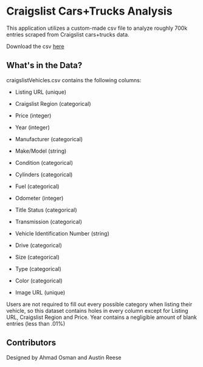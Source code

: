 # Craigslist Cars+Trucks Analysis

This application utilizes a custom-made csv file to analyze roughly 700k entries scraped from Craigslist cars+trucks data.

Download the csv [here](https://files.fm/u/mpjagmug)

## What's in the Data?

craigslistVehicles.csv contains the following columns:

* Listing URL (unique)

* Craigslist Region (categorical)

* Price (integer)

* Year (integer)

* Manufacturer (categorical)

* Make/Model (string)

* Condition (categorical)

* Cylinders (categorical)

* Fuel (categorical)

* Odometer (integer)

* Title Status (categorical)

* Transmission (categorical)

* Vehicle Identification Number (string)

* Drive (categorical)

* Size (categorical)

* Type (categorical)

* Color (categorical)

* Image URL (unique)

Users are not required to fill out every possible category when listing their vehicle, so this dataset contains holes in every column except for Listing URL, Craigslist Region and Price. Year contains a negligible amount of blank entries (less than .01%)

## Contributors

Designed by Ahmad Osman and Austin Reese
